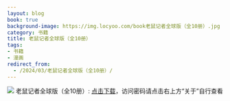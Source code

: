 ```yaml
---
layout: blog
book: true
background-image: https://img.locyoo.com/book老鼠记者全球版（全10册）.jpg
category: 书籍
title: 老鼠记者全球版（全10册）
tags:
- 书籍
- 漫画
redirect_from:
  - /2024/03/老鼠记者全球版（全10册）/
---
```

![](https://img.locyoo.com/book老鼠记者全球版（全10册）.jpg)
老鼠记者全球版（全10册）: <a name = "ref1" href="https://url18.ctfile.com/f/50983618-1439916082-3d822e?p=3619">点击下载</a>，访问密码请点击右上方“关于”自行查看